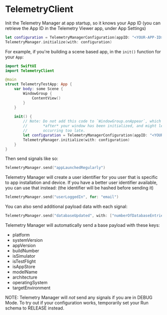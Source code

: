 # TelemetryClient

Init the Telemetry Manager at app startup, so it knows your App ID (you can retrieve the App ID in the Telemetry Viewer app, under App Settings)

````swift
let configuration = TelemetryManagerConfiguration(appID: "<YOUR-APP-ID>")
TelemetryManager.initialize(with: configuration)
````

For example, if you're building a scene based app, in the `init()` function for your `App`:

```swift
import SwiftUI
import TelemetryClient

@main
struct TelemetryTestApp: App {
    var body: some Scene {
        WindowGroup {
            ContentView()
        }
    }
    
    init() {
        // Note: Do not add this code to `WindowGroup.onAppear`, which will be called 
        //       *after* your window has been initialized, and might lead to out initialization
        //       occurring too late.
        let configuration = TelemetryManagerConfiguration(appID: "<YOUR-APP-ID>")
        TelemetryManager.initialize(with: configuration)
    }
}
```

Then send signals like so: 

```swift
TelemetryManager.send("appLaunchedRegularly")
```

Telemetry Manager will create a user identifier for you user that is specific to app installation and device. If you have a better user identifier available, you can use that instead: (the identifier will be hashed before sending it) 

```swift
TelemetryManager.send("userLoggedIn", for: "email")
```

You can also send additional payload data with each signal:

```swift
TelemetryManager.send("databaseUpdated", with: ["numberOfDatabaseEntries": "3831"])
```

Telemetry Manager will automatically send a base payload with these keys: 

- platform
- systemVersion
- appVersion
- buildNumber
- isSimulator
- isTestFlight
- isAppStore 
- modelName
- architecture
- operatingSystem
- targetEnvironment

NOTE: Telemetry Manager will *not* send any signals if you are in DEBUG Mode. To try out if your configuration works, temporarily
set your Run schema to RELEASE instead. 
